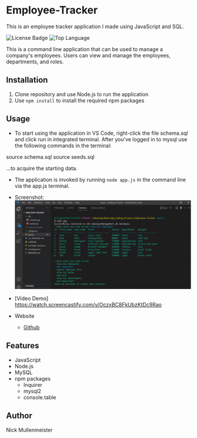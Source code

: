 # Employee-Tracker
This is an employee tracker application I made using JavaScript and SQL.

![License Badge](https://img.shields.io/github/license/Mully7773/Employee-Tracker) ![Top Language](https://img.shields.io/github/languages/top/Mully7773/Employee-Tracker)

This is a command line application that can be used to manage a company's employees. Users can view and manage the employees, departments, and roles.

## Installation

1.  Clone repository and use Node.js to run the application
2. Use `npm install` to install the required npm packages

## Usage

* To start using the application in VS Code, right-click the file schema.sql and click run in integrated terminal. After you've logged in to mysql use the following commands in the terminal:

source schema.sql
source seeds.sql

...to acquire the starting data.

* The application is invoked by running `node app.js` in the command line via the app.js terminal.

* Screenshot:
![Screenshot of integrated terminal](./assets/S0.png)


* [Video Demo]
https://watch.screencastify.com/v/OczxBC8FkUbzKtDc9Rao


* Website
  * [Github](https://github.com/Mully7773/Employee-Tracker)

## Features

* JavaScript
* Node.js
* MySQL
* npm packages
  * Inquirer
  * mysql2
  * console.table

## Author

Nick Mullenmeister
